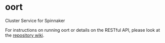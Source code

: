 oort
====

Cluster Service for Spinnaker

For instructions on running oort or details on the RESTful API, please look at the [repository wiki](https://github.com/spinnaker/oort/wiki).
